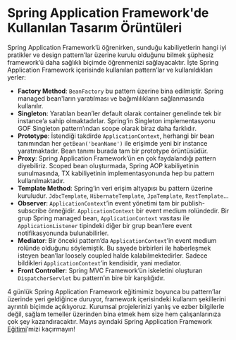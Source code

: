 # Spring Application Framework'de Kullanılan Tasarım Örüntüleri

Spring Application Framework’ü öğrenirken, sunduğu kabiliyetlerin hangi iyi pratikler ve design pattern’lar üzerine 
kurulu olduğunu bilmek şüphesiz framework’ü daha sağlıklı biçimde öğrenmenizi sağlayacaktır. İşte Spring Application 
Framework içerisinde kullanılan pattern’lar ve kullanıldıkları yerler:

- **Factory Method**: `BeanFactory` bu pattern üzerine bina edilmiştir. Spring managed bean'ların yaratılması ve bağımlılıkların sağlanmasında kullanılır.
- **Singleton**: Yaratılan bean’ler default olarak container genelinde tek bir instance’a sahip olmaktadırlar. Spring’in Singleton implementasyonu GOF Singleton pattern’ından scope olarak biraz daha farklıdır.
- **Prototype**: İstendiği takdirde `ApplicationContext`, herhangi bir bean tanımından her `getBean('beanName')` ile erişimde yeni bir instance yaratmaktadır. Bean tanımı burada tam bir prototype örüntüsüdür.
- **Proxy**: Spring Application Framework’ün en çok faydalandığı pattern diyebiliriz. Scoped bean oluşturmada, Spring AOP kabiliyetinin sunulmasında, TX kabiliyetinin implementasyonunda hep bu pattern kullanılmaktadır.
- **Template Method**: Spring’in veri erişim altyapısı bu pattern üzerine kuruludur. `JdbcTemplate`, `HibernateTemplate`, `JpaTemplate`, `RestTemplate`...
- **Observer**: `ApplicationContext`’in event yönetimi tam bir publish-subscribe örneğidir. `ApplicationContext` bir event medium rolündedir. Bir grup Spring managed bean, `ApplicationContext` vasıtası ile `ApplicationListener` tipindeki diğer bir grup bean’lere event notifikasyonunda bulunabilirler.
- **Mediator**: Bir önceki pattern’da `ApplicationContext`’in event medium rolünde olduğunu söylemiştik. Bu sayede birbirleri ile haberleşmek isteyen bean’lar loosely coupled halde kalabilmektedirler. Sadece bildikleri `ApplicationContext`’in kendisidir, yani mediator.
- **Front Controller**: Spring MVC Framework’ün iskeletini oluşturan `DispatcherServlet` bu pattern’ın bire bir karşılığıdır.

4 günlük Spring Application Framework eğitimimiz boyunca bu pattern’lar üzerinde yeri geldiğince duruyor, framework 
içerisindeki kullanım şekillerini ayrıntılı biçimde açıklıyoruz. Kurumsal projelerinizi yanlış ve ezber bilgilerle değil, 
sağlam temeller üzerinden bina etmek hem size hem çalışanlarınıza çok şey kazandıracaktır. Mayıs ayındaki Spring Application 
Framework [Eğitimi](http://www.kenansevindik.com/mayis-ayinda-spring-application-framework-egitimi/)’mizi kaçırmayın!

